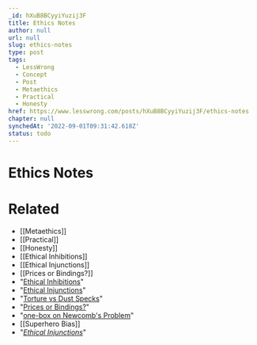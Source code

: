 ```yaml
---
_id: hXuB8BCyyiYuzij3F
title: Ethics Notes
author: null
url: null
slug: ethics-notes
type: post
tags:
  - LessWrong
  - Concept
  - Post
  - Metaethics
  - Practical
  - Honesty
href: https://www.lesswrong.com/posts/hXuB8BCyyiYuzij3F/ethics-notes
chapter: null
synchedAt: '2022-09-01T09:31:42.618Z'
status: todo
---
```


# Ethics Notes


# Related

- [[Metaethics]]
- [[Practical]]
- [[Honesty]]
- [[Ethical Inhibitions]]
- [[Ethical Injunctions]]
- [[Prices or Bindings?]]
- "[Ethical Inhibitions](http://www.overcomingbias.com/2008/10/ethical-inhibit.html#comments)"
- "[Ethical Injunctions](http://www.overcomingbias.com/2008/10/ethical-injunct.html#comments)"
- "[Torture vs Dust Specks](/lw/kn/torture_vs_dust_specks/)"
- "[Prices or Bindings?](http://www.overcomingbias.com/2008/10/infinite-price.html#comments)"
- "[one-box on Newcomb's Problem](/lw/nc/newcombs_problem_and_regret_of_rationality/)"
- [[Superhero Bias]]
- "[_Ethical Injunctions_](http://wiki.lesswrong.com/wiki/Ethical_injunction#Sequence)"
